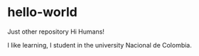 # hello-world
Just other repository
Hi Humans!

I like learning, I student in the university Nacional de Colombia.
